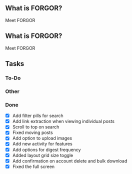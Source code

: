 ## What is FORGOR?
Meet FORGOR

## What is FORGOR?
Meet FORGOR

## Tasks

### To-Do

### Other

### Done
- [x] Add filter pills for search
- [x] Add link extraction when viewing individual posts
- [x] Scroll to top on search
- [x] Fixed moving posts
- [x] Add option to upload images
- [x] Add new activity for features
- [x] Add options for digest frequency
- [x] Added layout grid size toggle
- [x] Add confirmation on account delete and bulk download
- [x] Fixed the full screen